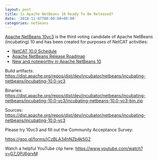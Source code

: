 ```yaml
---
layout: post
title: Is Apache NetBeans 10 Ready To Be Released?
date: '2018-11-07T00:00:00+00:00'
categories: netbeans
---
```

<a href="https://cwiki.apache.org/confluence/display/NETBEANS/10vc3">Apache NetBeans 10vc3</a> is the third voting candidate of Apache NetBeans (incubating) 10 and has been created for purposes of NetCAT activities: 

<ul>
<li><a href="https://cwiki.apache.org/confluence/display/NETBEANS/NetCAT+10.0+Schedule">NetCAT 10.0 Schedule</a></li>
<li><a href="https://cwiki.apache.org/confluence/display/NETBEANS/Apache+NetBeans+Release+Roadmap">Apache NetBeans Release Roadmap</a></li>
<li><a href="https://cwiki.apache.org/confluence/display/NETBEANS/Apache+NetBeans+10.0+New+and+Noteworthy">New and noteworthy in Apache NetBeans 10</a></li>
</ul>

<p>Build artifacts: <a href="https://dist.apache.org/repos/dist/dev/incubator/netbeans/incubating-netbeans/incubating-10.0-vc3">https://dist.apache.org/repos/dist/dev/incubator/netbeans/incubating-netbeans/incubating-10.0-vc3</a></p>

<p>Binaries: <a href="https://dist.apache.org/repos/dist/dev/incubator/netbeans/incubating-netbeans/incubating-10.0-vc3/incubating-netbeans-10.0-vc3-bin.zip">https://dist.apache.org/repos/dist/dev/incubator/netbeans/incubating-netbeans/incubating-10.0-vc3/incubating-netbeans-10.0-vc3-bin.zip</a></p>

<p>Sources: <a href="https://dist.apache.org/repos/dist/dev/incubator/netbeans/incubating-netbeans/incubating-10.0-vc3">https://dist.apache.org/repos/dist/dev/incubator/netbeans/incubating-netbeans/incubating-10.0-vc3</a></p>

<p>Please try 10vc3 and fill out the Community Acceptance Survey:</p>

<p><a href="https://goo.gl/forms/jCzBLA34hNZb4k5G2">https://goo.gl/forms/jCzBLA34hNZb4k5G2</a></p>

<p>Watch a helpful YouTube clip here: <a href="https://www.youtube.com/watch?v=G7_OPJ6grvM">https://www.youtube.com/watch?v=G7_OPJ6grvM</a></p>
